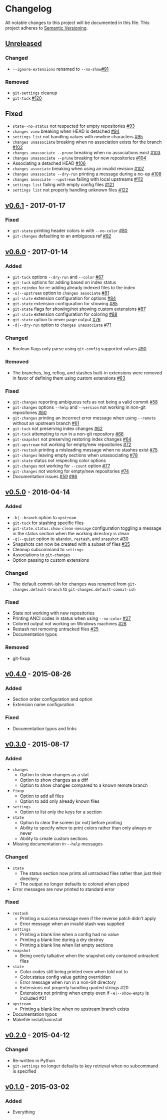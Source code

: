# Changelog

All notable changes to this project will be documented in this file. This project adheres to [Semantic Versioning](http://semver.org).

## [Unreleased][]
### Changed
- `--ignore-extensions` renamed to `--no-show`[#91](https://github.com/Brickstertwo/git-commands/issues/91)

### Removed
- `git-settings` cleanup
- `git-tuck` [#120](https://github.com/Brickstertwo/git-commands/issues/120)

## Fixed
- `state--no-status` not respected for empty repositories [#93](https://github.com/Brickstertwo/git-commands/issues/93)
- `changes view` breaking when HEAD is detached [#94](https://github.com/Brickstertwo/git-commands/issues/94)
- `settings list` not handling values with newline characters [#95](https://github.com/Brickstertwo/git-commands/issues/95)
- `changes unassociate` breaking when no association exists for the branch [#102](https://github.com/Brickstertwo/git-commands/issues/102)
- `changes unassociate --prune` breaking when no associations exist [#103](https://github.com/Brickstertwo/git-commands/issues/103)
- `changes unassociate --prune` breaking for new repositories [#104](https://github.com/Brickstertwo/git-commands/issues/104)
- Associating a detached HEAD [#106](https://github.com/Brickstertwo/git-commands/issues/106)
- `changes associate` breaking when using an invalid revision [#107](https://github.com/Brickstertwo/git-commands/issues/107)
- `changes unassociate --dry-run` printing a message during a no-op [#108](https://github.com/Brickstertwo/git-commands/issues/108)
- `changes associate --upstream` failing with local upstreams [#112](https://github.com/Brickstertwo/git-commands/issues/112)
- `settings list` failing with empty config files [#121](https://github.com/Brickstertwo/git-commands/issues/121)
- `settings list` not properly handling unknown files [#122](https://github.com/Brickstertwo/git-commands/issues/122)

## [v0.6.1][] - 2017-01-17
### Fixed
- `git-state` printing header colors in with `--no-color` [#80](https://github.com/Brickstertwo/git-commands/issues/80)
- `git-changes` defaulting to an ambiguous ref [#92](https://github.com/Brickstertwo/git-commands/issues/92)

## [v0.6.0][] - 2017-01-14
### Added
- `git-tuck` options `--dry-run` and `--color` [#67][]
- `git-tuck` options for adding based on index status
- `git-reindex` for re-adding already indexed files to the index
- `-u|--upstream` option to `changes associate` [#81][]
- `git-state` extension configuration for options [#84][]
- `git-state` extension configuration for showing [#85][]
- `git-state` flags for showing/not showing custom extensions [#87][]
- `git-state` extension configuration for coloring [#88][]
- `git-state` option to never page output [#76][]
- `-d|--dry-run` option to `changes unassociate` [#71][]

### Changed
- Boolean flags only parse using `git-config` supported values [#90][]

### Removed
- The branches, log, reflog, and stashes built-in extensions were removed in favor of defining them using custom extensions [#83][]

### Fixed
- `git-changes` reporting ambiguous refs as not being a valid commit [#58][]
- `git-changes` options `--help` and `--version` not working in non-git repositories [#60][]
- `git-changes` printing an incorrect error message when using `--remote` without an upstream branch [#61][]
- `git-tuck` not preserving index changes [#62][]
- `git-tuck` attempting to run in a non-git repository [#66][]
- `git-snapshot` not preserving restoring index changes [#64][]
- `git-upstream` not working for empty/new repositories [#72][]
- `git-restash` printing a misleading message when no stashes exist [#75][]
- `git-changes` leaving empty sections when unassociating [#78][]
- `git-state` status not respecting color options
- `git-changes` not working for `--count` option [#77][]
- `git-changes` not working for empty/new repositories [#74][]
- Documentation issues [#59][] [#86][]

[#58]: https://github.com/Brickstertwo/git-commands/issues/58
[#59]: https://github.com/Brickstertwo/git-commands/issues/59
[#60]: https://github.com/Brickstertwo/git-commands/issues/60
[#61]: https://github.com/Brickstertwo/git-commands/issues/61
[#62]: https://github.com/Brickstertwo/git-commands/issues/62
[#64]: https://github.com/Brickstertwo/git-commands/issues/64
[#66]: https://github.com/Brickstertwo/git-commands/issues/66
[#67]: https://github.com/Brickstertwo/git-commands/issues/67
[#71]: https://github.com/Brickstertwo/git-commands/issues/71
[#72]: https://github.com/Brickstertwo/git-commands/issues/72
[#74]: https://github.com/Brickstertwo/git-commands/issues/74
[#75]: https://github.com/Brickstertwo/git-commands/issues/75
[#76]: https://github.com/Brickstertwo/git-commands/issues/76
[#77]: https://github.com/Brickstertwo/git-commands/issues/77
[#78]: https://github.com/Brickstertwo/git-commands/issues/78
[#81]: https://github.com/Brickstertwo/git-commands/issues/81
[#83]: https://github.com/Brickstertwo/git-commands/issues/83
[#84]: https://github.com/Brickstertwo/git-commands/issues/84
[#85]: https://github.com/Brickstertwo/git-commands/issues/85
[#86]: https://github.com/Brickstertwo/git-commands/issues/86
[#87]: https://github.com/Brickstertwo/git-commands/issues/87
[#88]: https://github.com/Brickstertwo/git-commands/issues/88
[#90]: https://github.com/Brickstertwo/git-commands/issues/90

## [v0.5.0][] - 2016-04-14
### Added
- `-b|--branch` option to `upstream`
- `git-tuck` for stashing specific files
- `git-state.status.show-clean-message` configuration toggling a message in the status section when the working directory is clean
- `-q|--quiet` option to `abandon`, `restash`, and `snapshot` [#30](https://github.com/Brickstertwo/git-commands/issues/30)
- Snapshots can now be created with a subset of files [#35](https://github.com/Brickstertwo/git-commands/issues/35)
- Cleanup subcommand to `settings`
- Associations to `git-changes`
- Option passing to custom extensions

### Changed
- The default commit-ish for changes was renamed from `git-changes.default-branch` to `git-changes.default-commit-ish`

### Fixed
- State not working with new repositories
- Printing ANCI codes in status when using `--no-color` [#27](https://github.com/Brickstertwo/git-commands/issues/27)
- Colored output not working on Windows machines [#28](https://github.com/Brickstertwo/git-commands/issues/28)
- Restash not removing untracked files [#25](https://github.com/Brickstertwo/git-commands/issues/25)
- Documentation typos

### Removed
- git-fixup

## [v0.4.0][] - 2015-08-26
### Added
- Section order configuration and option
- Extension name configuration

### Fixed
- Documentation typos and links

## [v0.3.0][] - 2015-08-17
### Added
- `changes`
    - Option to show changes as a stat
    - Option to show changes as a diff
    - Option to show changes compared to a known remote branch
- `fixup`
    - Option to add all files
    - Option to add only already known files
- `settings`
    - Option to list only the keys for a section
- `state`
    - Option to clear the screen (or not) before printing
    - Ability to specify when to print colors rather than only always or never
    - Ability to create custom sections
- Missing documentation in `--help` messages

### Changed
- `state`
    - The status section now prints all untracked files rather than just their directory
    - The output no longer defaults to colored when piped
- Error messages are now printed to standard error

### Fixed
- `restash`
    - Printing a success message even if the reverse patch didn't apply
    - Error message when an invalid stash was supplied
- `settings`
    - Printing a blank line when a config had no value
    - Printing a blank line during a dry destroy
    - Printing a blank line when list empty sections
- `snapshot`
    - Being overly talkative when the snapshot only contained untracked files
- `state`
    - Color codes still being printed even when told not to
    - Color.status config value getting overridden
    - Error message when run in a non-Git directory
    - Extensions not properly handling quoted strings #20
    - Extensions not printing when empty even if `-e|--show-empty` is included #21
- `upstream`
    - Printing a blank line when no upstream branch exists
- Documentation typos
- Makefile install/uninstall

## [v0.2.0][] - 2015-04-12
### Changed
- Re-written in Python
- `git-settings` no longer defaults to key retrieval when no subcommand is specified

## [v0.1.0][] - 2015-03-02
### Added
- Everything

[Unreleased]: https://github.com/Brickstertwo/git-commands/compare/latest...HEAD
[v0.6.1]: https://github.com/Brickstertwo/git-commands/compare/v0.6.0...v0.6.1
[v0.6.0]: https://github.com/Brickstertwo/git-commands/compare/v0.5.0...v0.6.0
[v0.5.0]: https://github.com/Brickstertwo/git-commands/compare/v0.4.0...v0.5.0
[v0.4.0]: https://github.com/Brickstertwo/git-commands/compare/v0.3.0...v0.4.0
[v0.3.0]: https://github.com/Brickstertwo/git-commands/compare/v0.2.0...v0.3.0
[v0.2.0]: https://github.com/Brickstertwo/git-commands/compare/v0.1.0...v0.2.0
[v0.1.0]: https://github.com/Brickstertwo/git-commands/compare/4a8227e7ea81bcc641a142078c59cbc71f6aa4dc...v0.1.0
